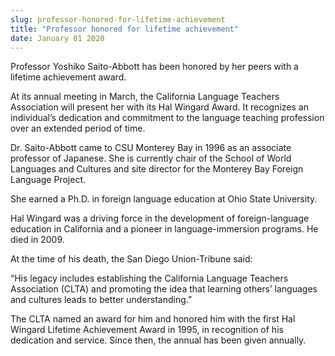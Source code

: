 ```yaml
---
slug: professor-honored-for-lifetime-achievement
title: "Professor honored for lifetime achievement"
date: January 01 2020
---
```


 
<p>
  Professor Yoshiko Saito-Abbott has been honored by her peers with a lifetime
  achievement award.
</p>
<p>
  At its annual meeting in March, the California Language Teachers Association
  will present her with its Hal Wingard Award. It recognizes an individual’s
  dedication and commitment to the language teaching profession over an extended
  period of time.
</p>
<p>
  Dr. Saito-Abbott came to CSU Monterey Bay in 1996 as an associate professor of
  Japanese. She is currently chair of the School of World Languages and Cultures
  and site director for the Monterey Bay Foreign Language Project.
</p>
<p>
  She earned a Ph.D. in foreign language education at Ohio State University.
</p>
<p>
  Hal Wingard was a driving force in the development of foreign-language
  education in California and a pioneer in language-immersion programs. He died
  in 2009.
</p>
<p>At the time of his death, the San Diego Union-Tribune said:</p>
<p>
  “His legacy includes establishing the California Language Teachers Association
  (CLTA) and promoting the idea that learning others’ languages and cultures
  leads to better understanding.”
</p>
<p>
  The CLTA named an award for him and honored him with the first Hal Wingard
  Lifetime Achievement Award in 1995, in recognition of his dedication and
  service. Since then, the annual has been given annually.
</p>
 
